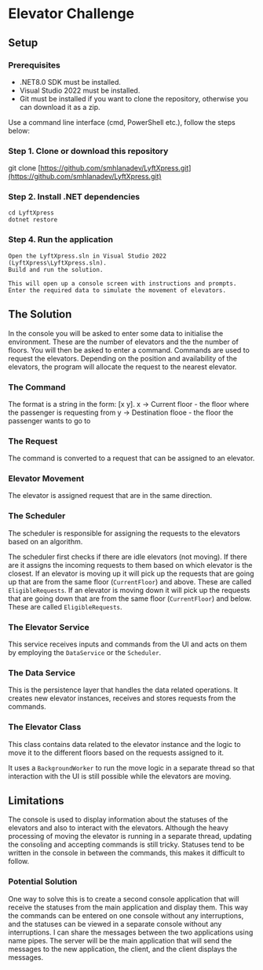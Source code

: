 # Elevator Challenge
## Setup
### Prerequisites
- .NET8.0 SDK must be installed.
- Visual Studio 2022 must be installed.
- Git must be installed if you want to clone the repository, otherwise you can download it as a zip.

Use a command line interface (cmd, PowerShell etc.), follow the steps below:
### Step 1. Clone or download this repository
git clone [https://github.com/smhlanadev/LyftXpress.git](https://github.com/smhlanadev/LyftXpress.git)
### Step 2. Install .NET dependencies
```
cd LyftXpress
dotnet restore
```
### Step 4. Run the application
```
Open the LyftXpress.sln in Visual Studio 2022 
(LyftXpress\LyftXpress.sln).
Build and run the solution.

This will open up a console screen with instructions and prompts. Enter the required data to simulate the movement of elevators.
```
## The Solution
In the console you will be asked to enter some data to initialise the environment. These are the number of elevators and the the number of floors. 
You will then be asked to enter a command. Commands are used to request the elevators. Depending on the position and availability of the elevators, the program will allocate the request to the nearest elevator.

### The Command
The format is a string in the form: [x y].
x -> Current floor - the floor where the passenger is requesting from
y -> Destination flooe - the floor the passenger wants to go to

### The Request
The command is converted to a request that can be assigned to an elevator.

### Elevator Movement
The elevator is assigned request that are in the same direction.

### The Scheduler
The scheduler is responsible for assigning the requests to the elevators based on an algorithm.

The scheduler first checks if there are idle elevators (not moving). If there are it assigns the incoming requests to them based on which elevator is the closest.
If an elevator is moving up it will pick up the requests that are going up that are from the same floor (`CurrentFloor`) and above. These are called `EligibleRequests`.
If an elevator is moving down it will pick up the requests that are going down that are from the same floor (`CurrentFloor`) and below. These are called `EligibleRequests`.

### The Elevator Service
This service receives inputs and commands from the UI and acts on them by employing the `DataService` or the `Scheduler`.

### The Data Service
This is the persistence layer that handles the data related operations. It creates new elevator instances, receives and stores requests from the commands.

### The Elevator Class
This class contains data related to the elevator instance and the logic to move it to the different floors based on the requests assigned to it.

It uses a `BackgroundWorker` to run the move logic in a separate thread so that interaction with the UI is still possible while the elevators are moving.

## Limitations
The console is used to display information about the statuses of the elevators and also to interact with the elevators. Although the heavy processing of moving the elevator is running in a separate thread, updating the consoling and accepting commands is still tricky.
Statuses tend to be written in the console in between the commands, this makes it difficult to follow.
### Potential Solution
One way to solve this is to create a second console application that will receive the statuses from the main application and display them. This way the commands can be entered on one console without any interruptions, and the statuses can be viewed in a separate console without any interruptions.
I can share the messages between the two applications using name pipes. The server will be the main application that will send the messages to the new application, the client, and the client displays the messages.
